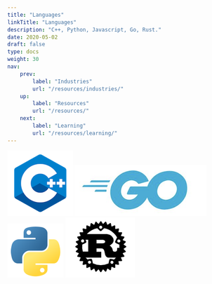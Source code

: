 ```yaml
---
title: "Languages"
linkTitle: "Languages"
description: "C++, Python, Javascript, Go, Rust."
date: 2020-05-02
draft: false
type: docs
weight: 30
nav:
    prev:
        label: "Industries"
        url: "/resources/industries/"
    up:
        label: "Resources"
        url: "/resources/"
    next:
        label: "Learning"
        url: "/resources/learning/"
---
```


![C++ Logo](c++/cpp-logo.png)
![Go Logo](go/go.png)
![Python Logo](python/python.png)
![Rust Logo](rust/rust.png)




